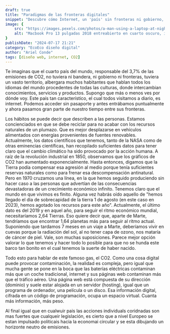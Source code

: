 ```yaml
---
draft: true
title: "Paradigmas de las fronteras digitales"
snippet: "Descubre cómo Internet, un 'país' sin fronteras ni gobierno, ha impactado en nuestras vidas y en el medio ambiente. Explora la relación entre nuestros hábitos digitales y la crisis climática, así como la complejidad de la contaminación digital. Aprende cómo la cantidad de información en la web puede tener un impacto ambiental significativo. ¡Sumérgete en este fascinante análisis sobre el rol de Internet en la sostenibilidad y la responsabilidad ambiental."
image: {
    src: "https://images.pexels.com/photos/a-man-using-a-laptop-at-night-9143835.jpeg/?fit=crop&w=430&h=240",
    alt: "Macbook Pro 13 pulgadas 2018 entreabierto en cuarto oscuro, internet presente"
}
publishDate: "2024-07-17 21:21"
category: "EcoEco diseño digital"
author: "Ariel Conde"
tags: [diseño web, internet, CO2]
---
```



Te imaginas que el cuarto país del mundo, responsable del 3,7% de las emisiones de CO2, no tuviera ni bandera, ni gobierno ni fronteras, tuviera un vasto territorio, albergara muchos habitantes que hablan todos los idiomas del mundo procedentes de todas las culturas, donde intercambian conocimientos, servicios y productos. Supongo que más o menos ves por dónde voy. Este país tan característico, el cual todos visitamos a diario, es internet. Podemos acceder sin pasaporte y antes entrábamos puntualmente y ahora pasamos gran parte de nuestro tiempo entre sus fronteras.

Los hábitos se puede decir que describen a las personas. Estamos concienciados en que se debe reciclar para no acabar con los recursos naturales de un plumazo. Que es mejor desplazarse en vehículos alimentados con energías provenientes de fuentes renovables. Actualmente, los datos científicos que tenemos, tanto de la NASA como de otras eminencias científicas, han recopilado suficientes datos para tener claro que el cambio climático ha sido provocado por la acción humana. A raíz de la revolución industrial en 1850, observamos que los gráficos de CO2 han aumentado exponencialmente. Hasta entonces, digamos que la Tierra podía compensar esa agresión al medio porque tenía suficientes reservas naturales como para frenar esa descompensación antinatural. Pero en 1970 cruzamos una línea, en la que hemos seguido produciendo sin hacer caso a las personas que advertían de las consecuencias devastadoras de un crecimiento económico infinito. Tenemos claro que el mundo en que vivimos es finito. Alguna vez habrás oído aquello de "hemos llegado el dia de sobrecapidad de la tierra 1 de agosto (en este caso en 2023), hemos agotado los recursos para este año". Actualmente, el último dato es del 2019 y en aquel año, para seguir el ritmo económico mundial, necesitaríamos 2,64 Tierras. Eso quiere decir que, aparte de Marte, tendríamos que encontrar 1,64 planetas más para seguir al ritmo actual. Suponiendo que tardamos 7 meses en un viaje a Marte, deberíamos vivir en cuevas porque la radiación del sol, al no tener capa de ozono, nos mataría de cáncer de piel. Vale, son muchas suposiciones. Parece mejor opción valorar lo que tenemos y hacer todo lo posible para que no se hunda este barco tan bonito en el cual tenemos la suerte de haber nacido.

Todo esto para hablar de este famoso gas, el CO2. Como una cosa digital puede provocar contaminación, la realidad es compleja, pero igual que mucha gente se pone en la boca que las baterías eléctricas contaminan más que un coche tradicional, internet y sus páginas web contaminan más que el tráfico aéreo. Una página web está compuesta de su dirección (dominio) y suele estar alojada en un servidor (hosting), igual que un programa de ordenador, una película o un disco. Esa información digital, cifrada en un código de programación, ocupa un espacio virtual. Cuanta más información, más peso.

Al final igual que en cualwuir pais las acciones individuals coridnadas son mas fuertes que cualqueir legislación, es cierto que  a nivel Europeo se estan impulsado politicais hacia la economai circular y se esta dibujando un horizonte neutro de emisiones.


